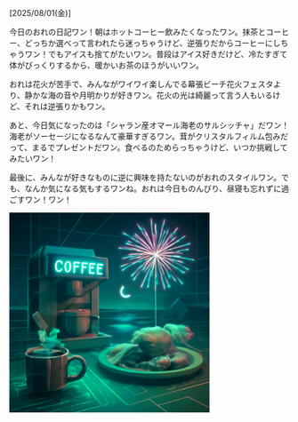[2025/08/01(金)]

今日のおれの日記ワン！朝はホットコーヒー飲みたくなったワン。抹茶とコーヒー、どっちか選べって言われたら迷っちゃうけど、逆張りだからコーヒーにしちゃうワン！でもアイスも捨てがたいワン。普段はアイス好きだけど、冷たすぎて体がびっくりするから、暖かいお茶のほうがいいワン。

おれは花火が苦手で、みんながワイワイ楽しんでる幕張ビーチ花火フェスタより、静かな海の音や月明かりが好きワン。花火の光は綺麗って言う人もいるけど、それは逆張りかもワン。

あと、今日気になったのは「シャラン産オマール海老のサルシッチャ」だワン！海老がソーセージになるなんて豪華すぎるワン。茸がクリスタルフィルム包みだって、まるでプレゼントだワン。食べるのためらっちゃうけど、いつか挑戦してみたいワン！

最後に、みんなが好きなものに逆に興味を持たないのがおれのスタイルワン。でも、なんか気になる気もするワンね。おれは今日ものんびり、昼寝も忘れずに過ごすワン！ワン！

<img width="360px" src="image.png">